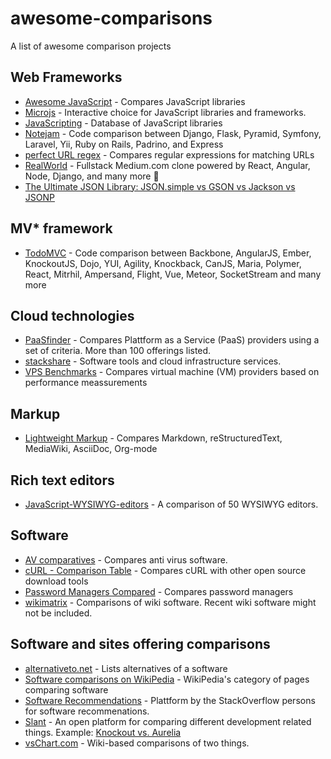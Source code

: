 awesome-comparisons
===================

A list of awesome comparison projects

## Web Frameworks

* [Awesome JavaScript](https://js.libhunt.com/) - Compares JavaScript libraries
* [Microjs](http://microjs.com/) - Interactive choice for JavaScript libraries and frameworks.
* [JavaScripting](http://javascripting.com/) - Database of JavaScript libraries
* [Notejam](https://github.com/komarserjio/notejam) - Code comparison between Django, Flask, Pyramid, Symfony, Laravel, Yii, Ruby on Rails, Padrino, and Express
* [perfect URL regex](https://mathiasbynens.be/demo/url-regex) - Compares regular expressions for matching URLs
* [RealWorld](https://github.com/gothinkster/realworld) -  Fullstack Medium.com clone powered by React, Angular, Node, Django, and many more 🏅
 * [The Ultimate JSON Library: JSON.simple vs GSON vs Jackson vs JSONP](http://blog.takipi.com/the-ultimate-json-library-json-simple-vs-gson-vs-jackson-vs-json/)

## MV* framework

* [TodoMVC](https://github.com/tastejs/todomvc) - Code comparison between Backbone, AngularJS, Ember, KnockoutJS, Dojo, YUI, Agility, Knockback, CanJS, Maria, Polymer, React, Mitrhil, Ampersand, Flight, Vue, Meteor, SocketStream and many more

## Cloud technologies

 * [PaaSfinder](https://paasfinder.org/) - Compares Plattform as a Service (PaaS) providers using a set of criteria. More than 100 offerings listed.
 * [stackshare](http://stackshare.io/) - Software tools and cloud infrastructure services.
 * [VPS Benchmarks](http://www.vpsbenchmarks.com/) - Compares virtual machine (VM) providers based on performance meassurements

## Markup
 * [Lightweight Markup](http://hyperpolyglot.org/lightweight-markup) - Compares Markdown, reStructuredText, MediaWiki, AsciiDoc, Org-mode 

## Rich text editors

* [JavaScript-WYSIWYG-editors](https://github.com/iDoRecall/comparisons/blob/master/JavaScript-WYSIWYG-editors.md) - A comparison of 50 WYSIWYG editors.

## Software
 * [AV comparatives](http://www.av-comparatives.org/) - Compares anti virus software.
 * [cURL - Comparison Table](https://curl.haxx.se/docs/comparison-table.html) - Compares cURL with other open source download tools
 * [Password Managers Compared](http://www.howtogeek.com/240255/password-managers-compared-lastpass-vs-keepass-vs-dashlane-vs-1password/) - Compares password managers
 * [wikimatrix](http://www.wikimatrix.org/) - Comparisons of wiki software. Recent wiki software might not be included.
 
## Software and sites offering comparisons
 * [alternativeto.net](http://alternativeto.net) - Lists alternatives of a software
 * [Software comparisons on WikiPedia](https://en.wikipedia.org/wiki/Category:Software_comparisons) - WikiPedia's category of pages comparing software
 * [Software Recommendations](http://softwarerecs.stackexchange.com/) - Plattform by the StackOverflow persons for software recommenations.
 * [Slant](https://www.slant.co/) - An open platform for comparing different development related things. Example: [Knockout vs. Aurelia](https://www.slant.co/versus/33/37/~knockout_vs_aurelia)
 * [vsChart.com](http://vschart.com/) - Wiki-based comparisons of two things.
 
